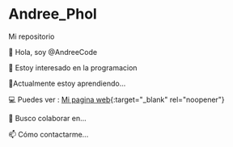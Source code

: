 # Andree_Phol
Mi repositorio 


👋 Hola, soy @AndreeCode

👀 Estoy interesado en la programacion

🌱Actualmente estoy aprendiendo...

💻 Puedes ver : [Mi pagina web](https://andreecode.rf.gd){:target="_blank" rel="noopener"}


💞️ Busco colaborar en...

📫 Cómo contactarme...
